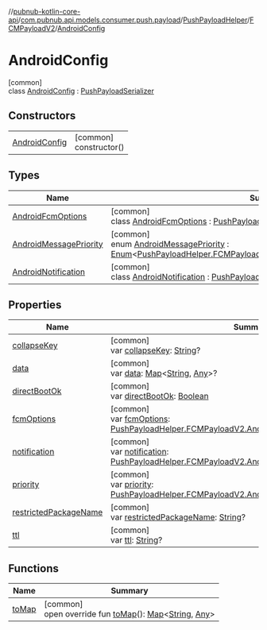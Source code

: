 //[pubnub-kotlin-core-api](../../../../../index.md)/[com.pubnub.api.models.consumer.push.payload](../../../index.md)/[PushPayloadHelper](../../index.md)/[FCMPayloadV2](../index.md)/[AndroidConfig](index.md)

# AndroidConfig

[common]\
class [AndroidConfig](index.md) : [PushPayloadSerializer](../../../-push-payload-serializer/index.md)

## Constructors

| | |
|---|---|
| [AndroidConfig](-android-config.md) | [common]<br>constructor() |

## Types

| Name | Summary |
|---|---|
| [AndroidFcmOptions](-android-fcm-options/index.md) | [common]<br>class [AndroidFcmOptions](-android-fcm-options/index.md) : [PushPayloadSerializer](../../../-push-payload-serializer/index.md) |
| [AndroidMessagePriority](-android-message-priority/index.md) | [common]<br>enum [AndroidMessagePriority](-android-message-priority/index.md) : [Enum](https://kotlinlang.org/api/latest/jvm/stdlib/kotlin/-enum/index.html)&lt;[PushPayloadHelper.FCMPayloadV2.AndroidConfig.AndroidMessagePriority](-android-message-priority/index.md)&gt; |
| [AndroidNotification](-android-notification/index.md) | [common]<br>class [AndroidNotification](-android-notification/index.md) : [PushPayloadSerializer](../../../-push-payload-serializer/index.md) |

## Properties

| Name | Summary |
|---|---|
| [collapseKey](collapse-key.md) | [common]<br>var [collapseKey](collapse-key.md): [String](https://kotlinlang.org/api/latest/jvm/stdlib/kotlin/-string/index.html)? |
| [data](data.md) | [common]<br>var [data](data.md): [Map](https://kotlinlang.org/api/latest/jvm/stdlib/kotlin.collections/-map/index.html)&lt;[String](https://kotlinlang.org/api/latest/jvm/stdlib/kotlin/-string/index.html), [Any](https://kotlinlang.org/api/latest/jvm/stdlib/kotlin/-any/index.html)&gt;? |
| [directBootOk](direct-boot-ok.md) | [common]<br>var [directBootOk](direct-boot-ok.md): [Boolean](https://kotlinlang.org/api/latest/jvm/stdlib/kotlin/-boolean/index.html) |
| [fcmOptions](fcm-options.md) | [common]<br>var [fcmOptions](fcm-options.md): [PushPayloadHelper.FCMPayloadV2.AndroidConfig.AndroidFcmOptions](-android-fcm-options/index.md)? |
| [notification](notification.md) | [common]<br>var [notification](notification.md): [PushPayloadHelper.FCMPayloadV2.AndroidConfig.AndroidNotification](-android-notification/index.md)? |
| [priority](priority.md) | [common]<br>var [priority](priority.md): [PushPayloadHelper.FCMPayloadV2.AndroidConfig.AndroidMessagePriority](-android-message-priority/index.md) |
| [restrictedPackageName](restricted-package-name.md) | [common]<br>var [restrictedPackageName](restricted-package-name.md): [String](https://kotlinlang.org/api/latest/jvm/stdlib/kotlin/-string/index.html)? |
| [ttl](ttl.md) | [common]<br>var [ttl](ttl.md): [String](https://kotlinlang.org/api/latest/jvm/stdlib/kotlin/-string/index.html)? |

## Functions

| Name | Summary |
|---|---|
| [toMap](to-map.md) | [common]<br>open override fun [toMap](to-map.md)(): [Map](https://kotlinlang.org/api/latest/jvm/stdlib/kotlin.collections/-map/index.html)&lt;[String](https://kotlinlang.org/api/latest/jvm/stdlib/kotlin/-string/index.html), [Any](https://kotlinlang.org/api/latest/jvm/stdlib/kotlin/-any/index.html)&gt; |
